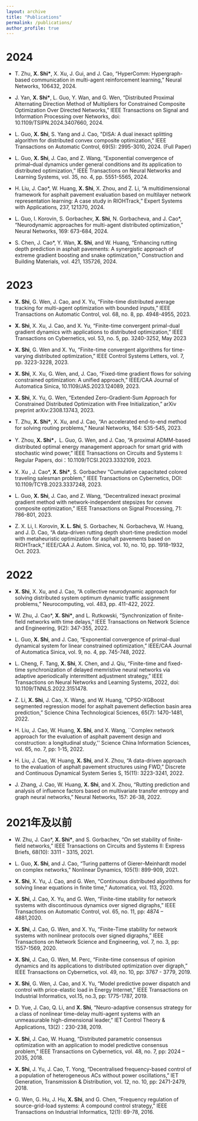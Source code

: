 ```yaml
---
layout: archive
title: "Publications"
permalink: /publications/
author_profile: true
---
```

2024
=====
* T. Zhu, __X. Shi*__, X. Xu, J. Gui, and J. Cao, “HyperComm: Hypergraph-based communication in multi-agent reinforcement learning,” Neural Networks, 106432, 2024.

* J. Yan, __X. Shi*__, L. Guo, Y. Wan, and G. Wen, “Distributed Proximal Alternating Direction Method of Multipliers for Constrained Composite Optimization Over Directed Networks,” IEEE Transactions on Signal and Information Processing over Networks, doi: 10.1109/TSIPN.2024.3407660, 2024.

* L. Guo, __X. Shi__, S. Yang and J. Cao, "DISA: A dual inexact splitting algorithm for distributed convex composite optimization," IEEE Transactions on Automatic Control, 69(5): 2995-3010, 2024. (Full Paper)

* L. Guo, __X. Shi__, J. Cao, and Z. Wang, “Exponential convergence of primal–dual dynamics under general conditions and its application to distributed optimization,”  IEEE Transactions on Neural Networks and Learning Systems, vol. 35, no. 4, pp. 5551-5565, 2024.

* H. Liu, J. Cao*, W. Huang, __X. Shi__, X. Zhou, and Z. Li, “A multidimensional framework for asphalt pavement evaluation based on multilayer network representation learning: A case study in RIOHTrack,” Expert Systems with Applications, 237, 121370, 2024.
  
* L. Guo, I. Korovin, S. Gorbachev, __X. Shi__, N. Gorbacheva, and J. Cao*, “Neurodynamic approaches for multi-agent distributed optimization,” Neural Networks, 169: 673-684, 2024.
  
* S. Chen, J. Cao*, Y. Wan, __X. Shi__, and W. Huang, “Enhancing rutting depth prediction in asphalt pavements: A synergistic approach of extreme gradient boosting and snake optimization,” Construction and Building Materials, vol. 421, 135726, 2024.


2023
=====
* __X. Shi__, G. Wen, J. Cao, and X. Yu, “Finite-time distributed average tracking for multi-agent optimization with bounded inputs,” IEEE Transactions on Automatic Control, vol. 68, no. 8, pp. 4948-4955, 2023.  

* __X. Shi__, X. Xu, J. Cao, and X. Yu, “Finite-time convergent primal-dual gradient dynamics with applications to distributed optimization,” IEEE Transactions on Cybernetics, vol. 53, no. 5, pp. 3240-3252, May 2023

* __X. Shi__, G. Wen and X. Yu, “Finite-time convergent algorithms for time-varying distributed optimization,” IEEE Control Systems Letters, vol. 7, pp. 3223-3228, 2023.

* __X. Shi__, X. Xu, G. Wen, and, J. Cao, “Fixed-time gradient flows for solving constrained optimization: A unified approach,” IEEE/CAA Journal of Automatica Sinica, 10.1109/JAS.2023.124089, 2023. 

* __X. Shi__, X. Yu, G. Wen, “Extended Zero-Gradient-Sum Approach for Constrained Distributed Optimization with Free Initialization,” arXiv preprint arXiv:2308.13743, 2023. 
  
* T. Zhu, __X. Shi*__, X. Xu, and J. Cao, “An accelerated end-to-end method for solving routing problems,” Neural Networks, 164: 535-545, 2023.

* Y. Zhou, __X. Shi*__，L. Guo, G. Wen, and J. Cao, “A proximal ADMM-based distributed optimal energy management approach for smart grid with stochastic wind power,” IEEE Transactions on Circuits and Systems I: Regular Papers, doi：10.1109/TCSI.2023.3332109, 2023. 

* X. Xu , J. Cao*, __X. Shi*__, S. Gorbachev “Cumulative capacitated colored traveling salesman problem,” IEEE Transactions on Cybernetics, DOI: 10.1109/TCYB.2023.3337248, 2023. 

* L. Guo, __X. Shi__, J. Cao, and Z. Wang, “Decentralized inexact proximal gradient method with network-independent stepsizes for convex composite optimization,” IEEE Transactions on Signal Processing, 71: 786-801, 2023.

* Z. X. Li, I. Korovin, __X. L. Shi__, S. Gorbachev, N. Gorbacheva, W. Huang, and  J. D. Cao, “A data-driven rutting depth short-time prediction model with metaheuristic optimization for asphalt pavements based on RIOHTrack,” IEEE/CAA J. Autom. Sinica, vol. 10, no. 10, pp. 1918–1932, Oct. 2023. 


# 2022

* __X. Shi__, X. Xu, and J. Cao, “A collective neurodynamic approach for solving distributed system optimum dynamic traffic assignment problems,” Neurocomputing, vol. 483, pp. 411-422, 2022. 

* W. Zhu, J. Cao*, __X. Shi*__, and L. Rutkowski, “Synchronization of finite-field networks with time delays,” IEEE Transactions on Network Science and Engineering, 9(2): 347-355, 2022.

* L. Guo, __X. Shi__, and J. Cao, “Exponential convergence of primal-dual dynamical system for linear constrained optimization,” IEEE/CAA Journal of Automatica Sinica, vol. 9, no. 4, pp. 745-748, 2022.

* L. Cheng, F. Tang, __X. Shi__, X. Chen, and J. Qiu, “Finite-time and fixed-time synchronization of delayed memristive neural networks via adaptive aperiodically intermittent adjustment strategy,” IEEE Transactions on Neural Networks and Learning Systems, 2022, doi: 10.1109/TNNLS.2022.3151478.

* Z. Li, __X. Shi__, J. Cao, X. Wang, and W. Huang, “CPSO-XGBoost segmented regression model for asphalt pavement deflection basin area prediction,” Science China Technological Sciences, 65(7): 1470-1481, 2022.

* H. Liu, J. Cao, W. Huang, __X. Shi__, and X. Wang, ``Complex network approach for the evaluation of asphalt pavement design and construction: a longitudinal study,'' Science China Information Sciences, vol. 65, no. 7, pp: 1-15, 2022.

* H. Liu, J. Cao, W. Huang, __X. Shi__, and X. Zhou, “A data-driven approach to the evaluation of asphalt pavement structures using FWD,” Discrete and Continuous Dynamical System Series S, 15(11): 3223-3241, 2022.

* J. Zhang, J. Cao, W. Huang, __X. Shi__, and X. Zhou, “Rutting prediction and analysis of influence factors based on multivariate transfer entropy and graph neural networks,” Neural Networks, 157: 26-38, 2022.

# 2021年及以前

* W. Zhu, J. Cao*, __X. Shi*__, and S. Gorbachev, “On set stability of finite-field networks,” IEEE Transactions on Circuits and Systems II: Express Briefs, 68(10): 3311 - 3315, 2021.

* L. Guo, __X. Shi__, and J. Cao, “Turing patterns of Gierer–Meinhardt model on complex networks,” Nonlinear Dynamics, 105(1): 899-909, 2021.

* __X. Shi__, X. Yu, J. Cao, and G. Wen, “Continuous distributed algorithms for solving linear equations in finite time,” Automatica, vol. 113, 2020.

* __X. Shi__, J. Cao, X. Yu, and G. Wen, “Finite-time stability for network systems with discontinuous dynamics over signed digraphs,” IEEE Transactions on Automatic Control, vol. 65, no. 11, pp: 4874 – 4881,2020. 

* __X. Shi__, J. Cao, G. Wen, and X. Yu, “Finite-Time stability for network systems with nonlinear protocols over signed digraphs,” IEEE Transactions on Network Science and Engineering, vol. 7, no. 3, pp: 1557-1569, 2020. 

* __X. Shi__, J. Cao, G. Wen, M. Perc, “Finite-time consensus of opinion dynamics and its applications to distributed optimization over digraph,” IEEE Transactions on Cybernetics, vol. 49, no. 10, pp: 3767 - 3779, 2019.

* __X. Shi__, G. Wen, J. Cao, and X. Yu, “Model predictive power dispatch and control with price-elastic load in Energy Internet,” IEEE Transactions on Industrial Informatics, vol.15, no.3, pp: 1775-1787, 2019. 

* D. Yue, J. Cao, Q. Li, and __X. Shi__, “Neuro-adaptive consensus strategy for a class of nonlinear time-delay multi-agent systems with an unmeasurable high-dimensional leader,” IET Control Theory & Applications, 13(2)：230-238, 2019.

* __X. Shi__, J. Cao, W. Huang, “Distributed parametric consensus optimization with an application to model predictive consensus problem,” IEEE Transactions on Cybernetics, vol. 48, no. 7, pp: 2024 – 2035, 2018. 

* __X. Shi__, J. Yu, J. Cao, T. Yong, “Decentralised frequency-based control of a population of heterogeneous ACs without power oscillations,” IET Generation, Transmission & Distribution, vol. 12, no. 10, pp: 2471-2479, 2018. 

* G. Wen, G. Hu, J. Hu, __X. Shi__, and G. Chen, “Frequency regulation of source-grid-load systems: A compound control strategy,” IEEE Transactions on Industrial Informatics, 12(1): 69-78, 2016.


<div style='display: none'>
<!-- 这里div用来隐藏下面调用的程序，下面的程序作用为：从_publication目录中逆序显示.md文件   -->
{% if author.googlescholar %}
  You can also find my articles on <u><a href="{{author.googlescholar}}">my Google Scholar profile</a>.</u>
{% endif %}

{% include base_path %}

{% for post in site.publications reversed %}
  {% include archive-single.html %}
{% endfor %}

</div>
